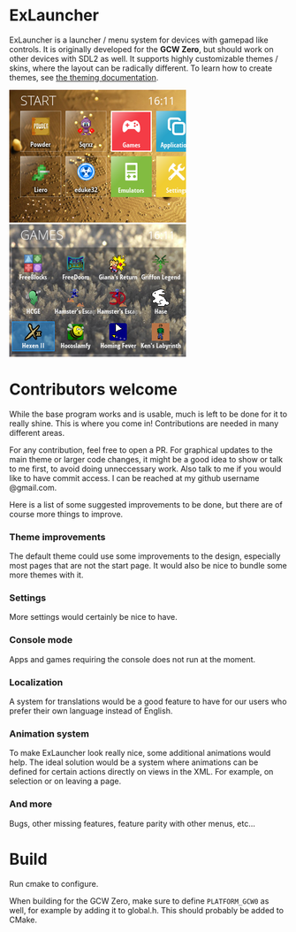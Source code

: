 ExLauncher
==========

ExLauncher is a launcher / menu system for devices with gamepad like controls. It is originally developed for the **GCW Zero**, but should work on other devices with SDL2 as well.
It supports highly customizable themes / skins, where the layout can be radically different. To learn how to create themes, see [the theming documentation](https://exlauncher.org/theming/).

![ScreenShot1](screenshot1.png "Screenshot 1") ![ScreenShot2](screenshot2.png "Screenshot 2")


# Contributors welcome

While the base program works and is usable, much is left to be done for it to really shine.
This is where you come in! Contributions are needed in many different areas.

For any contribution, feel free to open a PR. For graphical updates to the main theme or larger code changes, it might be a good idea to show or talk to me first, to avoid doing unneccessary work. Also talk to me if you would like to have commit access. I can be reached at my github username @gmail.com.

Here is a list of some suggested improvements to be done, but there are of course more things to improve.

### Theme improvements
The default theme could use some improvements to the design, especially most pages that are not the start page. It would also be nice to bundle some more themes with it.
### Settings
More settings would certainly be nice to have.
### Console mode
Apps and games requiring the console does not run at the moment.
### Localization
A system for translations would be a good feature to have for our users who prefer their own language instead of English.
### Animation system
To make ExLauncher look really nice, some additional animations would help. The ideal solution would be a system where animations can be defined for certain actions directly on views in the XML. For example, on selection or on leaving a page.
### And more
Bugs, other missing features, feature parity with other menus, etc...

# Build

Run cmake to configure.

When building for the GCW Zero, make sure to define `PLATFORM_GCW0` as well, for example by adding it to global.h. This should probably be added to CMake.
